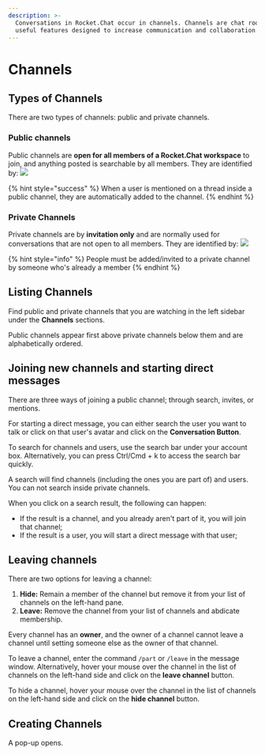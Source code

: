 ```yaml
---
description: >-
  Conversations in Rocket.Chat occur in channels. Channels are chat rooms with
  useful features designed to increase communication and collaboration.
---
```


# Channels

## Types of Channels

There are two types of channels: public and private channels.

### Public channels

Public channels are **open for all members of a Rocket.Chat workspace** to join, and anything posted is searchable by all members. They are identified by: ![](../../../../.gitbook/assets/2021-12-23\_19-51-58.png)

{% hint style="success" %}
When a user is mentioned on a thread inside a public channel, they are automatically added to the channel.
{% endhint %}

### Private Channels

Private channels are by **invitation only** and are normally used for conversations that are not open to all members. They are identified by: ![](../../../../.gitbook/assets/2021-12-23\_19-50-54.png)

{% hint style="info" %}
People must be added/invited to a private channel by someone who's already a member
{% endhint %}

## Listing Channels

Find public and private channels that you are watching in the left sidebar under the **Channels** sections.

Public channels appear first above private channels below them and are alphabetically ordered.

## Joining new channels and starting direct messages

There are three ways of joining a public channel; through search, invites, or mentions.

For starting a direct message, you can either search the user you want to talk or click on that user's avatar and click on the **Conversation Button**.

To search for channels and users, use the search bar under your account box. Alternatively, you can press Ctrl/Cmd + k to access the search bar quickly.

A search will find channels (including the ones you are part of) and users. You can not search inside private channels.

When you click on a search result, the following can happen:

* If the result is a channel, and you already aren't part of it, you will join that channel;
* If the result is a user, you will start a direct message with that user;

## Leaving channels

There are two options for leaving a channel:

1. **Hide:** Remain a member of the channel but remove it from your list of channels on the left-hand pane.
2. **Leave:** Remove the channel from your list of channels and abdicate membership.

Every channel has an **owner**, and the owner of a channel cannot leave a channel until setting someone else as the owner of that channel.

To leave a channel, enter the command `/part` or `/leave` in the message window. Alternatively, hover your mouse over the channel in the list of channels on the left-hand side and click on the **leave channel** button.

To hide a channel, hover your mouse over the channel in the list of channels on the left-hand side and click on the **hide channel** button.

## Creating Channels

A pop-up opens.
